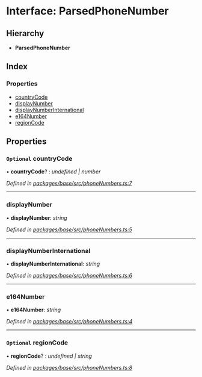 # Interface: ParsedPhoneNumber

## Hierarchy

* **ParsedPhoneNumber**

## Index

### Properties

* [countryCode](_base_src_phonenumbers_.parsedphonenumber.md#optional-countrycode)
* [displayNumber](_base_src_phonenumbers_.parsedphonenumber.md#displaynumber)
* [displayNumberInternational](_base_src_phonenumbers_.parsedphonenumber.md#displaynumberinternational)
* [e164Number](_base_src_phonenumbers_.parsedphonenumber.md#e164number)
* [regionCode](_base_src_phonenumbers_.parsedphonenumber.md#optional-regioncode)

## Properties

### `Optional` countryCode

• **countryCode**? : *undefined | number*

*Defined in [packages/base/src/phoneNumbers.ts:7](https://github.com/celo-org/celo-monorepo/blob/master/packages/base/src/phoneNumbers.ts#L7)*

___

###  displayNumber

• **displayNumber**: *string*

*Defined in [packages/base/src/phoneNumbers.ts:5](https://github.com/celo-org/celo-monorepo/blob/master/packages/base/src/phoneNumbers.ts#L5)*

___

###  displayNumberInternational

• **displayNumberInternational**: *string*

*Defined in [packages/base/src/phoneNumbers.ts:6](https://github.com/celo-org/celo-monorepo/blob/master/packages/base/src/phoneNumbers.ts#L6)*

___

###  e164Number

• **e164Number**: *string*

*Defined in [packages/base/src/phoneNumbers.ts:4](https://github.com/celo-org/celo-monorepo/blob/master/packages/base/src/phoneNumbers.ts#L4)*

___

### `Optional` regionCode

• **regionCode**? : *undefined | string*

*Defined in [packages/base/src/phoneNumbers.ts:8](https://github.com/celo-org/celo-monorepo/blob/master/packages/base/src/phoneNumbers.ts#L8)*
